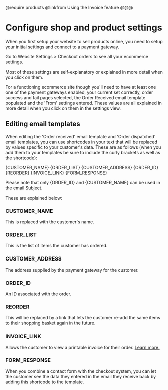 @require products
@linkfrom Using the Invoice feature
@@@
# Configure shop and product settings

When you first setup your website to sell products online, you need to setup your initial settings and connect to a payment gateway. 

Go to Website Settings > Checkout orders to see all your ecommerce settings. 

Most of these settings are self-explanatory or explained in more detail when you click on them.

For a functioning ecommerce site though you'll need to have at least one one of the payment gateways enabled, your current set correctly, order success and fail pages selected, the Order Received email template populated and the 'From' settings entered. These values are all explained in more detail when you click on them in the settings view. 

## Editing email templates

When editing the 'Order received' email template and 'Order dispatched' email templates, you can use shortcodes in your text that will be replaced by values specific to your customer's data. These are as follows (when you add them to your templates be sure to include the curly brackets as well as the shortcode): 

{CUSTOMER_NAME}
{ORDER_LIST}
{CUSTOMER_ADDRESS} 
{ORDER_ID}
{REORDER} 
{INVOICE_LINK}
{FORM_RESPONSE} 

Please note that only {ORDER_ID} and {CUSTOMER_NAME} can be used in the email Subject.

These are explained below:

### CUSTOMER_NAME

This is replaced with the customer's name. 

### ORDER_LIST

This is the list of items the customer has ordered. 

### CUSTOMER_ADDRESS

The address supplied by the payment gateway for the customer. 

### ORDER_ID

An ID associated with the order. 

### REORDER

This will be replaced by a link that lets the customer re-add the same items to their shopping basket again in the future. 

### INVOICE_LINK

Allows the customer to view a printable invoice for their order. [Learn more.](#using-the-invoice-feature)

### FORM_RESPONSE

When you combine a contact form with the checkout system, you can let the customer see the data they entered in the email they receive back by adding this shortcode to the template. 